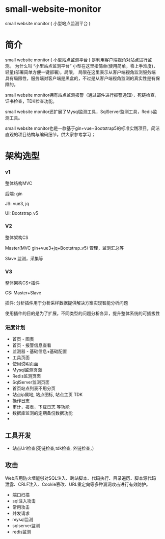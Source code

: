 # small-website-monitor
small website monitor ( 小型站点监测平台 ) 


# 简介

small website monitor ( 小型站点监测平台 ) 是利用客户端视角对站点进行监测。
为什么叫 “小型站点监测平台” 小型在这里指简单(使用简单，零上手难度)，轻量(部署简单方便一键部署)，局限，
局限在这里表示从客户端视角监测服务端具有局限性，服务端对客户端是黑盒的，不过是从客户端视角监测的真实性是有保障的。

small website monitor拥有站点监测报警（通过邮件进行报警通知），死链检查，证书检查，TDK检查功能。

small website monitor还扩展了Mysql监测工具，SqlServer监测工具，Redis监测工具。

small website monitor也是一款基于gin+vue+Bootstrap5的标准实践项目，简洁直观的项目结构与编码细节，供大家参考学习；

# 架构选型

### v1

整体结构MVC

后端: gin 

JS: vue3, jq

UI: Bootstrap_v5

### V2

整体架构CS

Master(MVC gin+vue3+jq+Bootstrap_v5) 管理，监测汇总等

Slave 监测，采集等

### V3

整体架构CS+插件

CS: Master+Slave

插件: 分析插件用于分析采样数据提供解决方案实现智能分析问题

使用插件的目的是为了扩展，不同类型的问题分析各异，提升整体系统的可插拔性


### 进度计划
- 首页 - 图表
- 首页 - 报警信息查看
- 监测器 - 基础信息+基础配置
- 工具页面  
- 使用说明页面
- Mysql监测页面
- Redis监测页面
- SqlServer监测页面
- 首页站点列表不用分页
- 站点ip属地, 站点图标, 站点主页 TDK
- 操作日志
- 审计，报表，下载日志 等功能
- 数据库监测的定期备份数据功能
- 

## 工具开发
- 站点Uri检查(死链检查,tdk检查, 外链检查，)


## 攻击
Web应用防火墙能够对SQL注入、跨站脚本、代码执行、目录遍历、脚本源代码泄露、CRLF注入、Cookie篡改、URL重定向等多种漏洞攻击进行有效防护。

- 端口扫描
- sql注入攻击
- 常用攻击
- 并发请求
- mysql监测
- sqlserver监测
- redis监测
